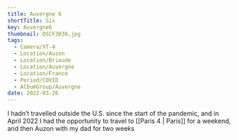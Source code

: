 ```yaml
---
title: Auvergne 6
shortTitle: Six
key: Auvergne6
thumbnail: DSCF3036.jpg
tags:
  - Camera/XT-4
  - Location/Auzon
  - Location/Brioude
  - Location/Auvergne
  - Location/France
  - Period/COVID
  - AlbumGroup/Auvergne
date: 2022-03-26
---
```

I hadn’t travelled outside the U.S. since the start of the pandemic, and in April 2022 I had the opportunity to travel to [[Paris 4 | Paris]] for a weekend, and then Auzon with my dad for two weeks
